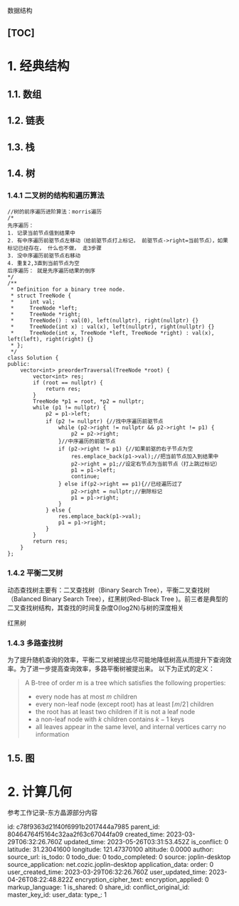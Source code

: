 数据结构

[TOC]
---
# 1. 经典结构
## 1.1\. 数组

## 1.2\. 链表

## 1.3\. 栈

## 1.4\. 树

### 1.4.1 二叉树的结构和遍历算法

```
//树的前序遍历进阶算法：morris遍历
/*
先序遍历：
1. 记录当前节点值到结果中
2. 有中序遍历前驱节点左移动（给前驱节点打上标记， 前驱节点->right=当前节点），如果标记已经存在， 什么也不做， 走3步骤
3. 没中序遍历前驱节点右移动
4. 重复2,3直到当前节点为空
后序遍历： 就是先序遍历结果的倒序
*/
/**
 * Definition for a binary tree node.
 * struct TreeNode {
 *     int val;
 *     TreeNode *left;
 *     TreeNode *right;
 *     TreeNode() : val(0), left(nullptr), right(nullptr) {}
 *     TreeNode(int x) : val(x), left(nullptr), right(nullptr) {}
 *     TreeNode(int x, TreeNode *left, TreeNode *right) : val(x), left(left), right(right) {}
 * };
 */
class Solution {
public:
    vector<int> preorderTraversal(TreeNode *root) {
        vector<int> res;
        if (root == nullptr) {
            return res;
        }
        TreeNode *p1 = root, *p2 = nullptr;
        while (p1 != nullptr) {
            p2 = p1->left;
            if (p2 != nullptr) {//找中序遍历前驱节点
                while (p2->right != nullptr && p2->right != p1) {
                    p2 = p2->right;
                }//中序遍历的前驱节点
                if (p2->right != p1) {//如果前驱的右子节点为空
                    res.emplace_back(p1->val);//把当前节点加入到结果中
                    p2->right = p1;//设定右节点为当前节点（打上跳过标记）
                    p1 = p1->left;
                    continue;
                } else if(p2->right == p1){//已经遍历过了
                    p2->right = nullptr;//删除标记
                    p1 = p1->right;
                }
            } else {
                res.emplace_back(p1->val);
                p1 = p1->right;
            }
        }
        return res;
    }
};
```

### 1.4.2 平衡二叉树



动态查找树主要有：二叉查找树（Binary Search Tree），平衡二叉查找树（Balanced Binary Search Tree），红黑树(Red-Black Tree )。前三者是典型的二叉查找树结构，其查找的时间复杂度O(log2N)与树的深度相关

红黑树

### 1.4.3 多路查找树
为了提升随机查询的效率，平衡二叉树被提出尽可能地降低树高从而提升下查询效率。为了进一步提高查询效率，多路平衡树被提出来。
以下为正式的定义：
> A B-tree of order $m$ is a tree which satisfies the following properties:
> - every node has at most $m$ children
> - every non-leaf node (except root) has at least $\lceil m/2 \rceil$ children
> - the root has at least two children if it is not a leaf node
> - a non-leaf node with $k$ children contains $k-1$ keys
> - all leaves appear in the same level, and internal vertices carry no information



## 1.5\. 图

# 2. 计算几何

参考工作记录-东方晶源部分内容

id: c78f9363d21f40f6991b2017444a7985
parent_id: 80464764f5164c32aa2f63c67044fa09
created_time: 2023-03-29T06:32:26.760Z
updated_time: 2023-05-26T03:31:53.452Z
is_conflict: 0
latitude: 31.23041600
longitude: 121.47370100
altitude: 0.0000
author: 
source_url: 
is_todo: 0
todo_due: 0
todo_completed: 0
source: joplin-desktop
source_application: net.cozic.joplin-desktop
application_data: 
order: 0
user_created_time: 2023-03-29T06:32:26.760Z
user_updated_time: 2023-04-26T08:22:48.822Z
encryption_cipher_text: 
encryption_applied: 0
markup_language: 1
is_shared: 0
share_id: 
conflict_original_id: 
master_key_id: 
user_data: 
type_: 1